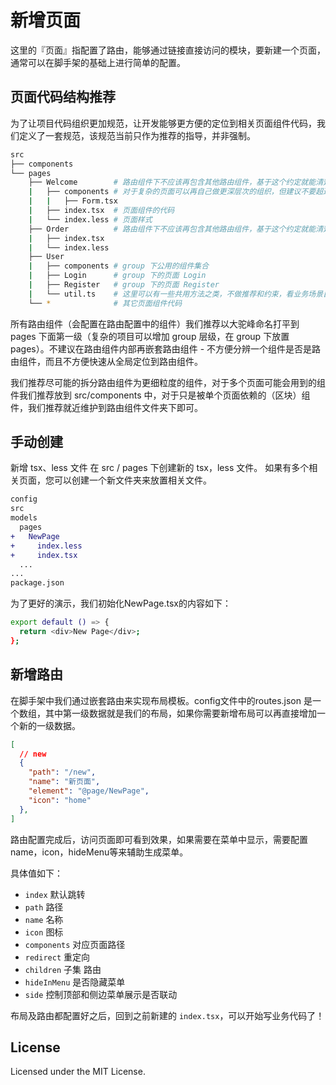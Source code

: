 # 新增页面
这里的『页面』指配置了路由，能够通过链接直接访问的模块，要新建一个页面，通常可以在脚手架的基础上进行简单的配置。

## 页面代码结构推荐
为了让项目代码组织更加规范，让开发能够更方便的定位到相关页面组件代码，我们定义了一套规范，该规范当前只作为推荐的指导，并非强制。

```bash
src
├── components
└── pages
    ├── Welcome        # 路由组件下不应该再包含其他路由组件，基于这个约定就能清楚的区分路由组件和非路由组件了
    |   ├── components # 对于复杂的页面可以再自己做更深层次的组织，但建议不要超过三层
    |   |   ├── Form.tsx
    |   ├── index.tsx  # 页面组件的代码
    |   └── index.less # 页面样式
    ├── Order          # 路由组件下不应该再包含其他路由组件，基于这个约定就能清楚的区分路由组件和非路由组件了
    |   ├── index.tsx
    |   └── index.less
    ├── User
    |   ├── components # group 下公用的组件集合
    |   ├── Login      # group 下的页面 Login
    |   ├── Register   # group 下的页面 Register
    |   └── util.ts    # 这里可以有一些共用方法之类，不做推荐和约束，看业务场景自行做组织
    └── *              # 其它页面组件代码
```

所有路由组件（会配置在路由配置中的组件）我们推荐以大驼峰命名打平到 pages 下面第一级（复杂的项目可以增加 group 层级，在 group 下放置 pages）。不建议在路由组件内部再嵌套路由组件 - 不方便分辨一个组件是否是路由组件，而且不方便快速从全局定位到路由组件。

我们推荐尽可能的拆分路由组件为更细粒度的组件，对于多个页面可能会用到的组件我们推荐放到 src/components 中，对于只是被单个页面依赖的（区块）组件，我们推荐就近维护到路由组件文件夹下即可。

## 手动创建
新增 tsx、less 文件
在 src / pages 下创建新的 tsx，less 文件。 如果有多个相关页面，您可以创建一个新文件夹来放置相关文件。

```diff
config
src
models
  pages
+   NewPage
+     index.less
+     index.tsx
  ...
...
package.json
```

为了更好的演示，我们初始化NewPage.tsx的内容如下：
```bash
export default () => {
  return <div>New Page</div>;
};
```

## 新增路由
在脚手架中我们通过嵌套路由来实现布局模板。config文件中的routes.json 是一个数组，其中第一级数据就是我们的布局，如果你需要新增布局可以再直接增加一个新的一级数据。
```json
[
  // new
  {
    "path": "/new",
    "name": "新页面",
    "element": "@page/NewPage",
    "icon": "home"
  },
]
```

路由配置完成后，访问页面即可看到效果，如果需要在菜单中显示，需要配置 name，icon，hideMenu等来辅助生成菜单。

具体值如下：

  - ``index`` 默认跳转
  - ``path`` 路径 
  - ``name`` 名称 
  - ``icon`` 图标 
  - ``components`` 对应页面路径
  - ``redirect`` 重定向 
  - ``children`` 子集 路由 
  - ``hideInMenu`` 是否隐藏菜单
  - ``side`` 控制顶部和侧边菜单展示是否联动

布局及路由都配置好之后，回到之前新建的 ```index.tsx```，可以开始写业务代码了！

## License

Licensed under the MIT License.
